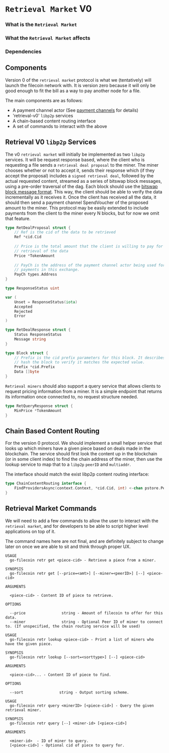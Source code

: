 # `Retrieval Market` V0

### What is the `Retrieval Market`

### What the `Retrieval Market` affects

### Dependencies

## Components

Version 0 of the `retrieval market` protocol is what we (tentatively) will launch the filecoin network with. It is version zero because it will only be good enough to fit the bill as a way to pay another node for a file.

The main components are as follows:

- A payment channel actor (See [payment channels](payment-channels.md) for details)
- 'retrieval-v0' `libp2p` services
- A chain-based content routing interface
- A set of commands to interact with the above

## Retrieval V0 `libp2p` Services

The v0 `retrieval market` will initially be implemented as two `libp2p` services. It will be request response based, where the client who is requesting a file sends a `retrieval deal proposal` to the miner. The miner chooses whether or not to accept it, sends their response which (if they accept the proposal) includes a `signed retrieval deal`, followed by the actual requested content, streamed as a series of bitswap block messages, using a pre-order traversal of the dag. Each block should use the [bitswap block message format](https://github.com/ipfs/go-ipfs/blob/master/exchange/bitswap/message/message.go#L216). This way, the client should be able to verify the data incrementally as it receives it. Once the client has received all the data, it should then send a payment channel SpendVoucher of the proposed amount to the miner. This protocol may be easily extended to include payments from the client to the miner every N blocks, but for now we omit that feature.

```go
type RetDealProposal struct {
    // Ref is the cid of the data to be retrieved
    Ref *cid.Cid
    
    // Price is the total amount that the client is willing to pay for the
    // retrieval of the data
    Price *TokenAmount
    
    // PayCh is the address of the payment channel actor being used for
    // payments in this exchange.
    PayCh types.Address
}

type ResponseStatus uint

var (
    Unset = ResponseStatus(iota)
    Accepted
    Rejected
    Error
)

type RetDealResponse struct {
    Status ResponseStatus
    Message string
}

type Block struct {
    // Prefix is the cid prefix parameters for this block. It describes how to
    // hash the block to verify it matches the expected value.
    Prefix *cid.Prefix
    Data []byte
}
```

`Retrieval miners` should also support a query service that allows clients to request pricing information from a miner. It is a simple endpoint that returns its information once connected to, no request structure needed.

```go
type RetQueryResponse struct {
    MinPrice *TokenAmount
}
```

## Chain Based Content Routing

For the version 0 protocol. We should implement a small helper service that looks up which miners have a given piece based on deals made in the blockchain. The service should first look the content up in the blockchain (or in some client index) to find the chain address of the miner, then use the lookup service to map that to a `libp2p` `peerID` and `multiaddr`.

The interface should match the exist libp2p content routing interface:

```go
type ChainContentRouting interface {
	FindProvidersAsync(context.Context, *cid.Cid, int) <-chan pstore.PeerInfo
}
```

## Retrieval Market Commands

We will need to add a few commands to allow the user to interact with the `retrieval market`, and for developers to be able to script higher level applications on top of it.

The command names here are not final, and are definitely subject to change later on once we are able to sit and think through proper UX.

```text
USAGE
  go-filecoin retr get <piece-cid> - Retrieve a piece from a miner.

SYNOPSIS
  go-filecoin retr get [--price=<amt>] [--miner=<peerID>] [--] <piece-cid>

ARGUMENTS

  <piece-cid> - Content ID of piece to retrieve.

OPTIONS

  --price                string - Amount of filecoin to offer for this data.
  --miner                string - Optional Peer ID of miner to connect to. (If unspecified, the chain routing service will be used)
```

```text
USAGE
  go-filecoin retr lookup <piece-cid> - Print a list of miners who have the given piece.

SYNOPSIS
  go-filecoin retr lookup [--sort=<sorttype>] [--] <piece-cid>

ARGUMENTS

  <piece-cid>... - Content ID of piece to find.

OPTIONS

  --sort                string - Output sorting scheme.
```

```text
USAGE
  go-filecoin retr query <minerID> [<piece-cid>] - Query the given retrieval miner.

SYNOPSIS
  go-filecoin retr query [--] <miner-id> [<piece-cid>]

ARGUMENTS

  <miner-id>  - ID of miner to query.
  [<piece-cid>] - Optional cid of piece to query for.
```